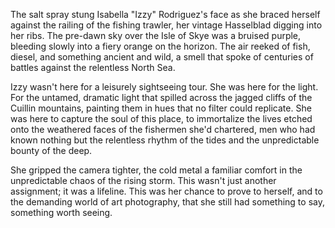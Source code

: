 The salt spray stung Isabella "Izzy" Rodriguez's face as she braced herself against the railing of the fishing trawler, her vintage Hasselblad digging into her ribs. The pre-dawn sky over the Isle of Skye was a bruised purple, bleeding slowly into a fiery orange on the horizon. The air reeked of fish, diesel, and something ancient and wild, a smell that spoke of centuries of battles against the relentless North Sea.

Izzy wasn't here for a leisurely sightseeing tour. She was here for the light. For the untamed, dramatic light that spilled across the jagged cliffs of the Cuillin mountains, painting them in hues that no filter could replicate. She was here to capture the soul of this place, to immortalize the lives etched onto the weathered faces of the fishermen she'd chartered, men who had known nothing but the relentless rhythm of the tides and the unpredictable bounty of the deep.

She gripped the camera tighter, the cold metal a familiar comfort in the unpredictable chaos of the rising storm. This wasn't just another assignment; it was a lifeline. This was her chance to prove to herself, and to the demanding world of art photography, that she still had something to say, something worth seeing.
